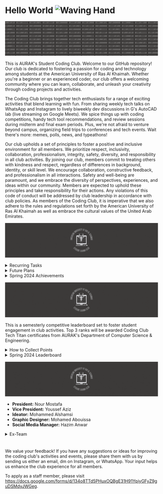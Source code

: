 # Hello World <img src="https://raw.githubusercontent.com/Tarikul-Islam-Anik/Animated-Fluent-Emojis/master/Emojis/Hand%20gestures/Waving%20Hand.png" alt="Waving Hand" width="30" height="30" />
![](moto-header.gif)

This is AURAK's Student Coding Club. Welcome to our GitHub repository! Our club is dedicated to fostering a passion for coding and technology among students at the American University of Ras Al Khaimah. Whether you're a beginner or an experienced coder, our club offers a welcoming community where you can learn, collaborate, and unleash your creativity through coding projects and activities.

The Coding Club brings together tech enthusiasts for a range of exciting activities that blend learning with fun. From sharing weekly tech talks on WhatsApp and Instagram to lively biweekly dev discussions in G's AutoCAD lab (live streaming on Google Meets). We spice things up with coding competitions, handy tech tool recommendations, and review sessions during midterm and final exam periods. Plus, we're not afraid to venture beyond campus, organizing field trips to conferences and tech events. Wait there's more: memes, polls, news, and typeathons!

Our club upholds a set of principles to foster a positive and inclusive environment for all members. We prioritize respect, inclusivity, collaboration, professionalism, integrity, safety, diversity, and responsibility in all club activities. By joining our club, members commit to treating others with kindness and respect, regardless of differences in background, identity, or skill level. We encourage collaboration, constructive feedback, and professionalism in all interactions. Safety and well-being are paramount, and we embrace the diversity of perspectives, experiences, and ideas within our community. Members are expected to uphold these principles and take responsibility for their actions. Any violations of this code of conduct will be addressed by club leadership in accordance with club policies. As members of the Coding Club, it is imperative that we also adhere to the rules and regulations set forth by the American University of Ras Al Khaimah as well as embrace the cultural values of the United Arab Emirates.

![](plans-header.gif)

<details>
  <summary> Recurring Tasks</summary>

  - [ ] Prepping the Tech Talk Whatsapp post (news - announcements - questions). [@Youssef](https://github.com/YoussefAzizeldin)
  - [ ] Prepping materials, spotlight project, agenda, and activities for the weekly Dev Discussion.
  - [ ] Staying active on socials. [@Hazim](https://github.com/win-x-u-r)
  - [ ] Submit budget and clearance requests to the Club Committee & Student Government Association to announce activities. [@Nour](https://github.com/Nour-MK)
  - [ ] Collecting resources to recommend. [@Shamsi](https://github.com/M-Alshamsi)
  - [ ] Requesting Coding Club Tech Titans certificates semesterly. [@Nour](https://github.com/Nour-MK)
  - [ ] Requesting midterm and final practice exams from department faculty semesterly to hold course review sessions.
  - [ ] Updating the leaderboard weekly. [@Nour](https://github.com/Nour-MK)
</details>

<details>
  <summary> Future Plans </summary>

  - [ ] Host the signature event of the 2nd club relaunch.
  - [ ] Compile a list of all websites on which the @aurak handle is recognizable as a student email (educational privileges).
  - [ ] Compile important research papers for dev discussions.
  - [ ] Request appreciation certificates for all management members.
  - [ ] Request volunteers for the programming languages introductory A4 posters.
  - [ ] Organize an event with an outside speaker.
  - [ ] Organize a debugging workshop.
  - [ ] Organize an API workshop.
  - [ ] Organize a dependency management workshop.
  - [ ] Organize a documentation reading and navigation workshop.
  - [ ] Organize short, recurring, time-limited online competitions (leaderboard?)
  - [ ] Finalize the middle section of the Computer Science & Engineering board renovation.
</details>

<details>
  <summary> Spring 2024 Achievements </summary>

- [x] Renovate club's pfp, logo, poster, Tech Talk template, and Dev Discussions agenda template.
- [x] Establish an online presence on Github, Instagram, and TikTok.
- [x] Advertise vacant positions. (x3) 
- [x] Hire a Graphic Designer. [@Abouissa](https://github.com/Mohamed-Abouissa)
- [x] Hire an Ideator. [@Shamsi](https://github.com/M-Alshamsi)
- [x] Hire a Social Media Manager. [@Hazim](https://github.com/win-x-u-r)
- [x] Obtain an email handle.
- [x] Acquire department faculty sponsors.
- [x] Establish Tech Talks: the weekly news, announcements, projects, polls, and memes post.
- [x] Establish Dev Discussions: the fortnightly meet-ups (irl or online) where we cover some CS topics theoretically, showcase an application project of them, and engage the guests through various practical activities.
- [x] **Total number of Tech Talks posted: 4**
- [x] **Total number of Dev Discussions hosted: 1**
- [x] **Total number of Competitions organized: 0**
</details>


![](leaderboard-header.gif)

This is a semesterly competitive leaderboard set to foster student engagement in club activities. Top 3 ranks will be awarded Coding Club Tech Titan certificates from AURAK's Department of Computer Science & Engineering.

<details>
  <summary> How to Collect Points</summary>

- **(5 pts)** for voting on weekly Tech Talk polls.
- **(5 pts)** for getting featured in the programming memes competition.
- **(10 pts)** for attending fortnightly Dev Discussions.
- **(10 pts)** for engaging in any requested volunteering activities.
- **(15 pts)** for getting 1st place in typeathons.
- **(15 pts)** for getting 1st place in a mentimeter question.
- **(15 pts)** for participating in official coding club competitions.
- **(20 pts)** for submitting a project to showcase in Dev Discussions.
- **(25 pts)** for winning a 1st, 2nd, or 3rd place in official coding club competitions.
</details>

<details>
  <summary>Spring 2024 Leaderboard</summary>

| Rank | Member     | Score |
|:----:|:----------:|:-----:|
|🏆| **Muhammad Mbarak**  | **40** |
|🥈| **Ahmed Abuhajjaj**   | **35** |
|🥉| **Abdulghani Sabbagh**  | **25** |
| **4**| **Maram Sabri**  | **15** |
| **5**| **Lina Abdalmajeed**  | **10** |
| **6**| **Urita Sadallah**| **10** |
| **7**|  **Abin Devarajan**  | **10** |
| **8**| **Nada Mohamed**  | **10** |
| **9**| **Hinad Fransis**  | **10** |
| **10**| **Fares Masarani**  | **10** |
| **11**| **Abdullah Yousef**  | **10** |
| **12**| **Yousef Al Hayek**  | **5** |

</details>

![](staff-header.gif)
- **President:** Nour Mostafa
- **Vice President:** Youssef Aziz
- **Ideator:** Mohammed Alshamsi
- **Graphic Designer:** Mohamed Abouissa
- **Social Media Manager:** Hazim Anwar

<details>
  <summary>Ex-Team</summary>

- **President:** Hinad Fransis
- **Vice President:** Ghaleb Aldoboni
- **Executive:** Mai Mansour
- **Executive:** Mazin Khider
</details>
  
#

We value your feedback! If you have any suggestions or ideas for improving the coding club's activities and events, please share them with us by sending us either an email, dm on Instagram, or WhatsApp. Your input helps us enhance the club experience for all members.

To apply as a staff member, please visit https://docs.google.com/forms/d/134o8TTd5PHuxOQBgE31H91YpiyGFyZ9guDSMdyJWGeg.
